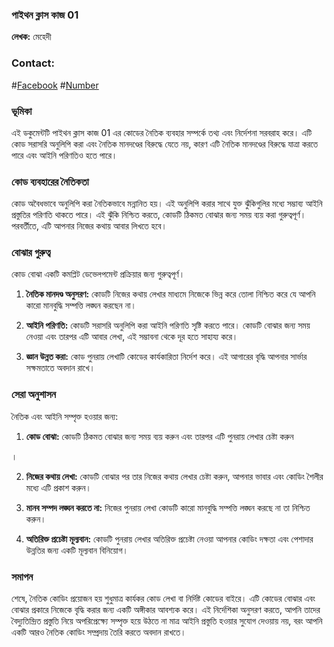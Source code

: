 

### পাইথন ক্লাস কাজ 01

**লেখক:** মেহেদী 
### Contact:
#[Facebook](https://fb.com/brownspy2)
#[Number](tel:+8809696885800)


### ভূমিকা

এই ডকুমেন্টটি পাইথন ক্লাস কাজ 01 এর কোডের নৈতিক ব্যবহার সম্পর্কে তথ্য এবং নির্দেশনা সরবরাহ করে। এটি কোড সরাসরি অনুলিপি করা এবং নৈতিক মানদণ্ডের বিরুদ্ধে যেতে নয়, কারণ এটি নৈতিক মানদণ্ডের বিরুদ্ধে যাত্রা করতে পারে এবং আইনি পরিণতিও হতে পারে।

### কোড ব্যবহারের নৈতিকতা

কোড অবৈধভাবে অনুলিপি করা নৈতিকভাবে মন্নানিত হয়। এই অনুলিপি করার সাথে যুক্ত ঝুঁকিগুলির মধ্যে সম্ভাব্য আইনি প্রস্তুতির পরিণতি থাকতে পারে। এই ঝুঁকি নিশ্চিত করতে, কোডটি ঠিকমত বোঝার জন্য সময় ব্যয় করা গুরুত্বপূর্ণ। পরবর্তীতে, এটি আপনার নিজের কথায় আবার লিখতে হবে।

### বোঝার গুরুত্ব

কোড বোঝা একটি কমপ্লিট ডেভেলপমেন্ট প্রক্রিয়ার জন্য গুরুত্বপূর্ণ।

1. **নৈতিক মানদণ্ড অনুসরণ:** কোডটি নিজের কথায় লেখার মাধ্যমে নিজেকে ভিন্ন করে তোলা নিশ্চিত করে যে আপনি কারো মানবুদ্ধি সম্পত্তি লঙ্ঘন করছেন না।

2. **আইনি পরিণতি:** কোডটি সরাসরি অনুলিপি করা আইনি পরিণতি সৃষ্টি করতে পারে। কোডটি বোঝার জন্য সময় নেওয়া এবং তারপর এটি আবার লেখা, এই সম্ভাবনা থেকে দূর হতে সাহায্য করে।

3. **জ্ঞান উন্নত করা:** কোড পুনরায় লেখাটি কোডের কার্যকারিতা নির্দেশ করে। এই আগারের বৃদ্ধি আপনার সার্ভার সক্ষমতাতে অবদান রাখে।

### সেরা অনুশাসন

নৈতিক এবং আইনি সম্পৃক্ত হওয়ার জন্য:

1. **কোড বোঝা:** কোডটি ঠিকমত বোঝার জন্য সময় ব্যয় করুন এবং তারপর এটি পুনরায় লেখার চেষ্টা করুন

।

2. **নিজের কথায় লেখা:** কোডটি বোঝার পর তার নিজের কথায় লেখার চেষ্টা করুন, আপনার ভাবার এবং কোডিং শৈলীর মধ্যে এটি প্রকাশ করুন।

3. **মানব সম্পদ লঙ্ঘন করতে না:** নিজের পুনরায় লেখা কোডটি কারো মানবুদ্ধি সম্পত্তি লঙ্ঘন করছে না তা নিশ্চিত করুন।

4. **অতিরিক্ত প্রচেষ্টা মূল্যবান:** কোডটি পুনরায় লেখার অতিরিক্ত প্রচেষ্টা নেওয়া আপনার কোডিং দক্ষতা এবং পেশাদার উন্নতির জন্য একটি মূল্যবান বিনিয়োগ।

### সমাপন

শেষে, নৈতিক কোডিং প্রয়োজন হয় শুধুমাত্র কার্যকর কোড লেখা বা নির্দিষ্ট কোডের বাইরে। এটি কোডের বোঝার এবং বোঝার প্রকারে নিজেকে বৃদ্ধি করার জন্য একটি অঙ্গীকার আবশ্যক করে। এই নির্দেশিকা অনুসরণ করতে, আপনি তাদের বৈদ্যুতিন্দ্রিত প্রস্তুতি নিয়ে অপরিপ্রেক্ষ্যে সম্পৃক্ত হয়ে উঠতে না মাত্র আইনি প্রস্তুতি হওয়ার সুযোগ দেওয়ায় নয়, বরং আপনি একটি আরও নৈতিক কোডিং সম্প্রদায় তৈরি করতে অবদান রাখতে।



